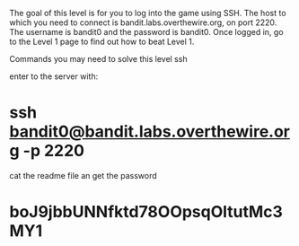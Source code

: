 The goal of this level is for you to log into the game using SSH.
The host to which you need to connect is bandit.labs.overthewire.org,
on port 2220. The username is bandit0 and the password is bandit0.
Once logged in, go to the Level 1 page to find out how to beat
Level 1.

Commands you may need to solve this level
ssh


enter to the server with:

# ssh bandit0@bandit.labs.overthewire.org -p 2220

cat the readme file an get the password 

# boJ9jbbUNNfktd78OOpsqOltutMc3MY1
